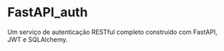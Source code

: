 # FastAPI_auth
Um serviço de autenticação RESTful completo construído com FastAPI, JWT e SQLAlchemy.
